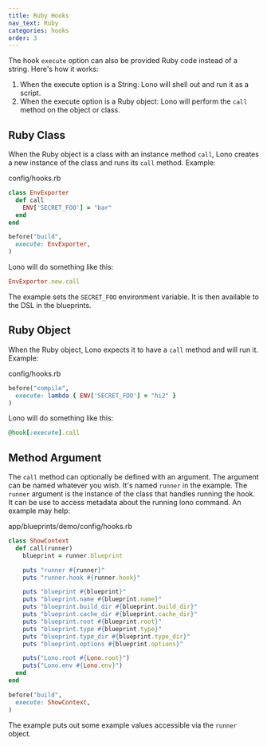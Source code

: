 ```yaml
---
title: Ruby Hooks
nav_text: Ruby
categories: hooks
order: 3
---
```


The hook `execute` option can also be provided Ruby code instead of a string.  Here's how it works:

1. When the execute option is a String: Lono will shell out and run it as a script.
2. When the execute option is a Ruby object: Lono will perform the `call` method on the object or class.

## Ruby Class

When the Ruby object is a class with an instance method `call`, Lono creates a new instance of the class and runs its `call` method.  Example:

config/hooks.rb

```ruby
class EnvExporter
  def call
    ENV['SECRET_FOO'] = "bar"
  end
end

before("build",
  execute: EnvExporter,
)
```

Lono will do something like this:

```ruby
EnvExporter.new.call
```

The example sets the `SECRET_FOO` environment variable. It is then available to the DSL in the blueprints.

## Ruby Object

When the Ruby object, Lono expects it to have a `call` method and will run it.  Example:

config/hooks.rb

```ruby
before("compile",
  execute: lambda { ENV['SECRET_FOO'] = "hi2" }
)
```

Lono will do something like this:

```ruby
@hook[:execute].call
```

## Method Argument

The `call` method can optionally be defined with an argument. The argument can be named whatever you wish. It's named `runner` in the example. The `runner` argument is the instance of the class that handles running the hook.  It can be use to access metadata about the running lono command. An example may help:

app/blueprints/demo/config/hooks.rb

```ruby
class ShowContext
  def call(runner)
    blueprint = runner.blueprint

    puts "runner #{runner}"
    puts "runner.hook #{runner.hook}"

    puts "blueprint #{blueprint}"
    puts "blueprint.name #{blueprint.name}"
    puts "blueprint.build_dir #{blueprint.build_dir}"
    puts "blueprint.cache_dir #{blueprint.cache_dir}"
    puts "blueprint.root #{blueprint.root}"
    puts "blueprint.type #{blueprint.type}"
    puts "blueprint.type_dir #{blueprint.type_dir}"
    puts "blueprint.options #{blueprint.options}"

    puts("Lono.root #{Lono.root}")
    puts("Lono.env #{Lono.env}")
  end
end

before("build",
  execute: ShowContext,
)
```

The example puts out some example values accessible via the `runner` object.
